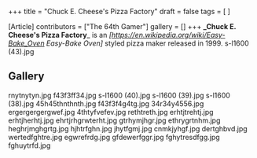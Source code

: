 +++
title = "Chuck E. Cheese's Pizza Factory"
draft = false
tags = [ ]

[Article]
contributors = ["The 64th Gamer"]
gallery = []
+++
**_Chuck E. Cheese's Pizza Factory**_ is an _[https://en.wikipedia.org/wiki/Easy-Bake_Oven Easy-Bake Oven]_ styled pizza maker released in 1999.
s-l1600 (43).jpg
## Gallery ##
<gallery>
rnytnytyn.jpg
f43f3ff34.jpg
s-l1600 (40).jpg
s-l1600 (39).jpg
s-l1600 (38).jpg
45h45thnthnth.jpg
f43f3f4g4tg.jpg
34r34y4556.jpg
ergergergergwef.jpg
4thtyfvefev.jpg
rethtreth.jpg
erhtjtrehtj.jpg
erhtjherhtj.jpg
ehrtjrhgrwterht.jpg
gtrhymjhgr.jpg
ethrygrtnhm.jpg
heghrjmghgrtg.jpg
hjhtrfghn.jpg
jhytfgmj.jpg
cnmkjyhgf.jpg
dertghbvd.jpg
wertedfghtre.jpg
egwrefrdg.jpg
gfdewerfggr.jpg
fghytresdfgg.jpg
fghuytrfd.jpg
</gallery>